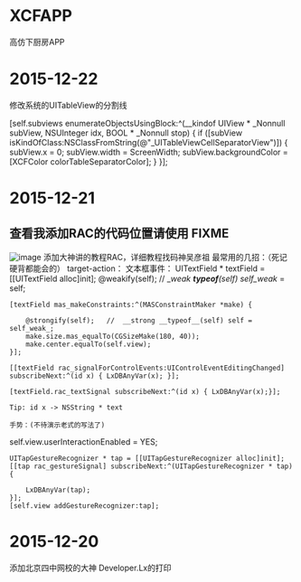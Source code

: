 # XCFAPP
高仿下厨房APP
# 2015-12-22 
修改系统的UITableView的分割线

[self.subviews enumerateObjectsUsingBlock:^(__kindof UIView * _Nonnull subView, NSUInteger idx, BOOL * _Nonnull stop) {
        if ([subView isKindOfClass:NSClassFromString(@"_UITableViewCellSeparatorView")]) {
            subView.x = 0;
            subView.width = ScreenWidth;
            subView.backgroundColor = [XCFColor colorTableSeparatorColor];
        }
 }];
    
# 2015-12-21 
## 查看我添加RAC的代码位置请使用 FIXME
![image](https://github.com/STShenZhaoliang/XCFAPP/blob/master/Picture/RAC.png)
添加大神讲的教程RAC，详细教程找码神吴彦祖
最常用的几招：（死记硬背都能会的）
target-action：
	文本框事件：
	UITextField * textField = [[UITextField alloc]init];
    @weakify(self); //  __weak __typeof__(self) self_weak_ = self;
    
    [textField mas_makeConstraints:^(MASConstraintMaker *make) {
        
        @strongify(self);   //  __strong __typeof__(self) self = self_weak_;
        make.size.mas_equalTo(CGSizeMake(180, 40));
        make.center.equalTo(self.view);
    }];

    [[textField rac_signalForControlEvents:UIControlEventEditingChanged]
    subscribeNext:^(id x) { LxDBAnyVar(x); }];

    [textField.rac_textSignal subscribeNext:^(id x) { LxDBAnyVar(x);}];
    
	Tip: id x -> NSString * text

	手势：(不待演示老式的写法了)
  self.view.userInteractionEnabled = YES;
    
    UITapGestureRecognizer * tap = [[UITapGestureRecognizer alloc]init];
    [[tap rac_gestureSignal] subscribeNext:^(UITapGestureRecognizer * tap) {
       
        LxDBAnyVar(tap);
    }];
    [self.view addGestureRecognizer:tap];
# 2015-12-20 
添加北京四中网校的大神 Developer.Lx的打印
